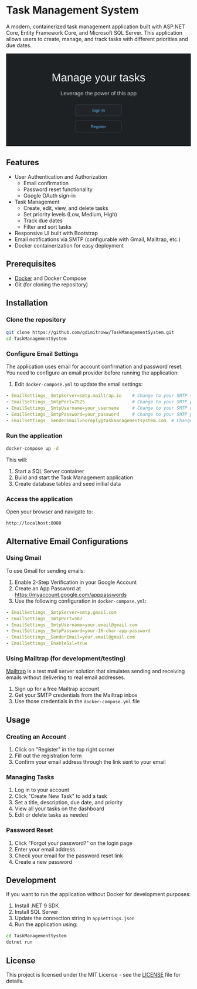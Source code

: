 # Task Management System

A modern, containerized task management application built with ASP.NET Core, Entity Framework Core, and Microsoft SQL Server. This application allows users to create, manage, and track tasks with different priorities and due dates.

![Task Management System](screenshots/home-screen.svg)

## Features

- User Authentication and Authorization
  - Email confirmation
  - Password reset functionality
  - Google OAuth sign-in
- Task Management
  - Create, edit, view, and delete tasks
  - Set priority levels (Low, Medium, High)
  - Track due dates
  - Filter and sort tasks
- Responsive UI built with Bootstrap
- Email notifications via SMTP (configurable with Gmail, Mailtrap, etc.)
- Docker containerization for easy deployment

## Prerequisites

- [Docker](https://www.docker.com/products/docker-desktop/) and Docker Compose
- Git (for cloning the repository)

## Installation

### Clone the repository

```bash
git clone https://github.com/gdimitroww/TaskManagementSystem.git
cd TaskManagementSystem
```

### Configure Email Settings

The application uses email for account confirmation and password reset. You need to configure an email provider before running the application:

1. Edit `docker-compose.yml` to update the email settings:

```yaml
- EmailSettings__SmtpServer=smtp.mailtrap.io    # Change to your SMTP server
- EmailSettings__SmtpPort=2525                  # Change to your SMTP port
- EmailSettings__SmtpUsername=your_username     # Change to your SMTP username
- EmailSettings__SmtpPassword=your_password     # Change to your SMTP password
- EmailSettings__SenderEmail=noreply@taskmanagementsystem.com  # Change to your sender email
```

### Run the application

```bash
docker-compose up -d
```

This will:
1. Start a SQL Server container
2. Build and start the Task Management application
3. Create database tables and seed initial data

### Access the application

Open your browser and navigate to:
```
http://localhost:8080
```

## Alternative Email Configurations

### Using Gmail

To use Gmail for sending emails:

1. Enable 2-Step Verification in your Google Account
2. Create an App Password at https://myaccount.google.com/apppasswords
3. Use the following configuration in `docker-compose.yml`:

```yaml
- EmailSettings__SmtpServer=smtp.gmail.com
- EmailSettings__SmtpPort=587
- EmailSettings__SmtpUsername=your.email@gmail.com
- EmailSettings__SmtpPassword=your-16-char-app-password
- EmailSettings__SenderEmail=your.email@gmail.com
- EmailSettings__EnableSsl=true
```

### Using Mailtrap (for development/testing)

[Mailtrap](https://mailtrap.io/) is a test mail server solution that simulates sending and receiving emails without delivering to real email addresses.

1. Sign up for a free Mailtrap account
2. Get your SMTP credentials from the Mailtrap inbox
3. Use those credentials in the `docker-compose.yml` file

## Usage

### Creating an Account

1. Click on "Register" in the top right corner
2. Fill out the registration form
3. Confirm your email address through the link sent to your email

### Managing Tasks

1. Log in to your account
2. Click "Create New Task" to add a task
3. Set a title, description, due date, and priority
4. View all your tasks on the dashboard
5. Edit or delete tasks as needed

### Password Reset

1. Click "Forgot your password?" on the login page
2. Enter your email address
3. Check your email for the password reset link
4. Create a new password

## Development

If you want to run the application without Docker for development purposes:

1. Install .NET 9 SDK
2. Install SQL Server
3. Update the connection string in `appsettings.json`
4. Run the application using:

```bash
cd TaskManagementSystem
dotnet run
```

## License

This project is licensed under the MIT License - see the [LICENSE](LICENSE) file for details.
